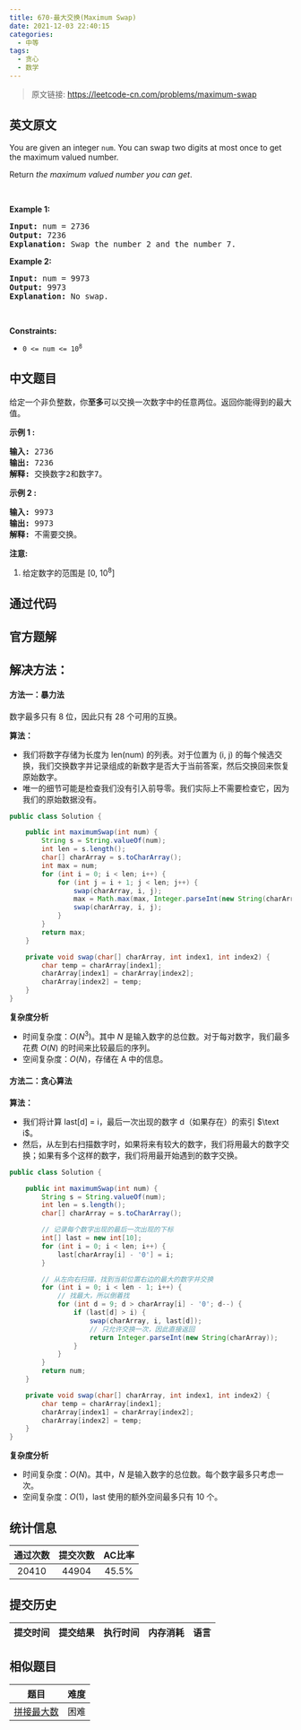 ```yaml
---
title: 670-最大交换(Maximum Swap)
date: 2021-12-03 22:40:15
categories:
  - 中等
tags:
  - 贪心
  - 数学
---
```


> 原文链接: https://leetcode-cn.com/problems/maximum-swap


## 英文原文
<div><p>You are given an integer <code>num</code>. You can swap two digits at most once to get the maximum valued number.</p>

<p>Return <em>the maximum valued number you can get</em>.</p>

<p>&nbsp;</p>
<p><strong>Example 1:</strong></p>

<pre>
<strong>Input:</strong> num = 2736
<strong>Output:</strong> 7236
<strong>Explanation:</strong> Swap the number 2 and the number 7.
</pre>

<p><strong>Example 2:</strong></p>

<pre>
<strong>Input:</strong> num = 9973
<strong>Output:</strong> 9973
<strong>Explanation:</strong> No swap.
</pre>

<p>&nbsp;</p>
<p><strong>Constraints:</strong></p>

<ul>
	<li><code>0 &lt;= num &lt;= 10<sup>8</sup></code></li>
</ul>
</div>

## 中文题目
<div><p>给定一个非负整数，你<strong>至多</strong>可以交换一次数字中的任意两位。返回你能得到的最大值。</p>

<p><strong>示例 1 :</strong></p>

<pre>
<strong>输入:</strong> 2736
<strong>输出:</strong> 7236
<strong>解释:</strong> 交换数字2和数字7。
</pre>

<p><strong>示例 2 :</strong></p>

<pre>
<strong>输入:</strong> 9973
<strong>输出:</strong> 9973
<strong>解释:</strong> 不需要交换。
</pre>

<p><strong>注意:</strong></p>

<ol>
	<li>给定数字的范围是&nbsp;[0, 10<sup>8</sup>]</li>
</ol>
</div>

## 通过代码
<RecoDemo>
</RecoDemo>


## 官方题解
##  解决方法：
####  方法一：暴力法
数字最多只有 8 位，因此只有 28 个可用的互换。

**算法：**
- 我们将数字存储为长度为 $\text{len(num)}$ 的列表。对于位置为 $\text{(i, j)}$ 的每个候选交换，我们交换数字并记录组成的新数字是否大于当前答案，然后交换回来恢复原始数字。
- 唯一的细节可能是检查我们没有引入前导零。我们实际上不需要检查它，因为我们的原始数据没有。


```Java []
public class Solution {

    public int maximumSwap(int num) {
        String s = String.valueOf(num);
        int len = s.length();
        char[] charArray = s.toCharArray();
        int max = num;
        for (int i = 0; i < len; i++) {
            for (int j = i + 1; j < len; j++) {
                swap(charArray, i, j);
                max = Math.max(max, Integer.parseInt(new String(charArray)));
                swap(charArray, i, j);
            }
        }
        return max;
    }

    private void swap(char[] charArray, int index1, int index2) {
        char temp = charArray[index1];
        charArray[index1] = charArray[index2];
        charArray[index2] = temp;
    }
}
```

**复杂度分析**

* 时间复杂度：$O(N^3)$。其中 $N$ 是输入数字的总位数。对于每对数字，我们最多花费 $O(N)$ 的时间来比较最后的序列。 
* 空间复杂度：$O(N)$，存储在 $\text{A}$ 中的信息。

####  方法二：贪心算法
**算法：**
- 我们将计算 $\text{last[d] = i}$，最后一次出现的数字 $\text{d}$（如果存在）的索引 $\text i$。             
-  然后，从左到右扫描数字时，如果将来有较大的数字，我们将用最大的数字交换；如果有多个这样的数字，我们将用最开始遇到的数字交换。 


```Java []
public class Solution {

    public int maximumSwap(int num) {
        String s = String.valueOf(num);
        int len = s.length();
        char[] charArray = s.toCharArray();

        // 记录每个数字出现的最后一次出现的下标
        int[] last = new int[10];
        for (int i = 0; i < len; i++) {
            last[charArray[i] - '0'] = i;
        }

        // 从左向右扫描，找到当前位置右边的最大的数字并交换
        for (int i = 0; i < len - 1; i++) {
            // 找最大，所以倒着找
            for (int d = 9; d > charArray[i] - '0'; d--) {
                if (last[d] > i) {
                    swap(charArray, i, last[d]);
                    // 只允许交换一次，因此直接返回
                    return Integer.parseInt(new String(charArray));
                }
            }
        }
        return num;
    }

    private void swap(char[] charArray, int index1, int index2) {
        char temp = charArray[index1];
        charArray[index1] = charArray[index2];
        charArray[index2] = temp;
    }
}
```


**复杂度分析**

* 时间复杂度：$O(N)$。其中，$N$ 是输入数字的总位数。每个数字最多只考虑一次。 
* 空间复杂度：$O(1)$，$\text{last}$ 使用的额外空间最多只有 10 个。

## 统计信息
| 通过次数 | 提交次数 | AC比率 |
| :------: | :------: | :------: |
|    20410    |    44904    |   45.5%   |

## 提交历史
| 提交时间 | 提交结果 | 执行时间 |  内存消耗  | 语言 |
| :------: | :------: | :------: | :--------: | :--------: |


## 相似题目
|                             题目                             | 难度 |
| :----------------------------------------------------------: | :---------: |
| [拼接最大数](https://leetcode-cn.com/problems/create-maximum-number/) | 困难|
